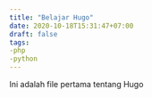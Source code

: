 ```yaml
---
title: "Belajar Hugo"
date: 2020-10-18T15:31:47+07:00
draft: false
tags: 
-php
-python
---
```


Ini adalah file pertama tentang Hugo

